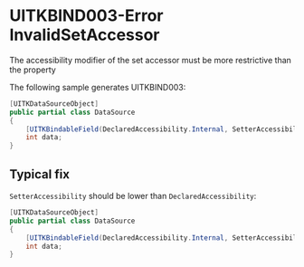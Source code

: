 # UITKBIND003-Error InvalidSetAccessor

The accessibility modifier of the set accessor must be more restrictive than the property

The following sample generates UITKBIND003:

```cs
[UITKDataSourceObject]
public partial class DataSource
{
    [UITKBindableField(DeclaredAccessibility.Internal, SetterAccessibility.Public)] 
    int data;
}
```

## Typical fix

`SetterAccessibility` should be lower than `DeclaredAccessibility`:

```cs
[UITKDataSourceObject]
public partial class DataSource
{
    [UITKBindableField(DeclaredAccessibility.Internal, SetterAccessibility.Private)] 
    int data;
}
```

